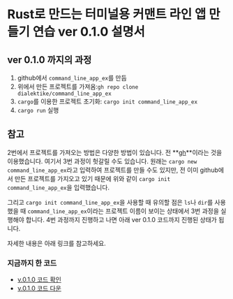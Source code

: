 # Rust로 만드는 터미널용 커맨트 라인 앱 만들기 연습 ver 0.1.0 설명서

## ver 0.1.0 까지의 과정

1. github에서 `command_line_app_ex`를 만듬
2. 위에서 만든 프로젝트를 가져옴:`gh repo clone dialektike/command_line_app_ex`
3. `cargo`를 이용한 프로젝트 초기화: `cargo init command_line_app_ex`
4. `cargo run` 실행

## 참고

2번에서 프로젝트를 가져오는 방법은 다양한 방법이 있습니다. 전 **[gh](https://cli.github.com)**이라는 것을 이용했습니다. 여기서 3번 과정이 헛갈릴 수도 있습니다. 원래는 `cargo new command_line_app_ex`라고 입력하여 프로젝트를 만들 수도 있지만, 전 이미 github에서 만든 프로젝트를 가지오고 있기 때문에 위와 같이 `cargo init command_line_app_ex`을 입력했습니다.

그리고 `cargo init command_line_app_ex`을 사용할 때 유의할 점은 `ls`나 `dir`를 사용했을 때 `command_line_app_ex`이라는 프로젝트 이름이 보이는 상태에서 3번 과정을 실행해야 합니다. 4번 과정까지 진행하고 나면 아래 ver 0.1.0 코드까지 진행된 상태가 됩니다.

자세한 내용은 아래 링크를 참고하세요.

### 지금까지 한 코드

- [v.0.1.0 코드 확인](https://github.com/dialektike/command_line_app_ex/tree/0.1.0)
- [v.0.1.0 코드 다운](https://github.com/dialektike/command_line_app_ex/releases/tag/v.0.1.0)

